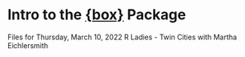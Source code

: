 # Intro to the [{box}](https://klmr.me/box/) Package 

Files for Thursday, March 10, 2022 R Ladies - Twin Cities with Martha Eichlersmith
